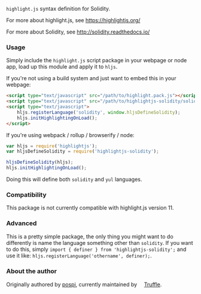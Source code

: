 `highlight.js` syntax definition for Solidity.

For more about highlight.js, see https://highlightjs.org/

For more about Solidity, see http://solidity.readthedocs.io/

### Usage

Simply include the `highlight.js` script package in your webpage or node app, load up this module and apply it to `hljs`.

If you're not using a build system and just want to embed this in your webpage:

```html
<script type="text/javascript" src="/path/to/highlight.pack.js"></script>
<script type="text/javascript" src="/path/to/highlightjs-solidity/solidity.js"></script>
<script type="text/javascript">
    hljs.registerLanguage('solidity', window.hljsDefineSolidity);
    hljs.initHighlightingOnLoad();
</script>
```

If you're using webpack / rollup / browserify / node:
   
```javascript
var hljs = require('highlightjs');
var hljsDefineSolidity = require('highlightjs-solidity');

hljsDefineSolidity(hljs);
hljs.initHighlightingOnLoad();
```

Doing this will define both `solidity` and `yul` languages.

### Compatibility

This package is not currently compatible with highlight.js version 11.

### Advanced

This is a pretty simple package, the only thing you might want to do differently is name the language something other than `solidity`. If you want to do this, simply `import { definer } from 'highlightjs-solidity';` and use it like: `hljs.registerLanguage('othername', definer);`.

### About the author

Originally authored by [pospi](http://pospi.spadgos.com), currently maintained by <img src="https://www.trufflesuite.com/img/truffle-logomark.svg" width="15" />[Truffle](https://www.trufflesuite.com/).
